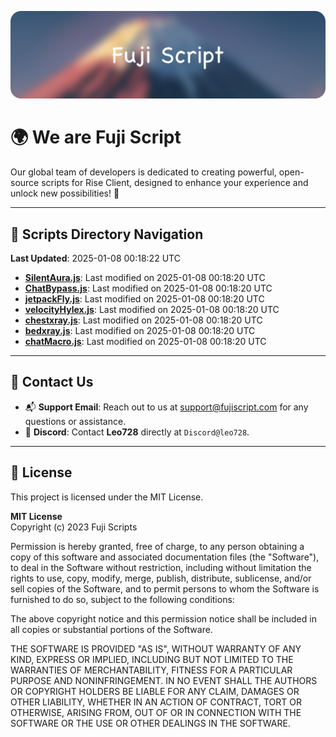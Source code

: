 ![Banner](.github/b.webp)

# 🌍 **We are Fuji Script**

Our global team of developers is dedicated to creating powerful, open-source scripts for Rise Client, designed to enhance your experience and unlock new possibilities! 🌟

---
<!-- SCRIPTS_NAVIGATION_START -->
## 📂 **Scripts Directory Navigation**

**Last Updated**: 2025-01-08 00:18:22 UTC

- **[SilentAura.js](scripts/SilentAura.js)**: Last modified on 2025-01-08 00:18:20 UTC
- **[ChatBypass.js](scripts/ChatBypass.js)**: Last modified on 2025-01-08 00:18:20 UTC
- **[jetpackFly.js](scripts/jetpackFly.js)**: Last modified on 2025-01-08 00:18:20 UTC
- **[velocityHylex.js](scripts/velocityHylex.js)**: Last modified on 2025-01-08 00:18:20 UTC
- **[chestxray.js](scripts/chestxray.js)**: Last modified on 2025-01-08 00:18:20 UTC
- **[bedxray.js](scripts/bedxray.js)**: Last modified on 2025-01-08 00:18:20 UTC
- **[chatMacro.js](scripts/chatMacro.js)**: Last modified on 2025-01-08 00:18:20 UTC

<!-- SCRIPTS_NAVIGATION_END -->

---

## 💬 **Contact Us**  
- 📬 **Support Email**: Reach out to us at [support@fujiscript.com](mailto:support@fujiscript.com) for any questions or assistance.  
- 💬 **Discord**: Contact **Leo728** directly at `Discord@leo728`.

---

## 📜 **License**

This project is licensed under the MIT License.  

**MIT License**  
Copyright (c) 2023 Fuji Scripts  

Permission is hereby granted, free of charge, to any person obtaining a copy of this software and associated documentation files (the "Software"), to deal in the Software without restriction, including without limitation the rights to use, copy, modify, merge, publish, distribute, sublicense, and/or sell copies of the Software, and to permit persons to whom the Software is furnished to do so, subject to the following conditions:  

The above copyright notice and this permission notice shall be included in all copies or substantial portions of the Software.  

THE SOFTWARE IS PROVIDED "AS IS", WITHOUT WARRANTY OF ANY KIND, EXPRESS OR IMPLIED, INCLUDING BUT NOT LIMITED TO THE WARRANTIES OF MERCHANTABILITY, FITNESS FOR A PARTICULAR PURPOSE AND NONINFRINGEMENT. IN NO EVENT SHALL THE AUTHORS OR COPYRIGHT HOLDERS BE LIABLE FOR ANY CLAIM, DAMAGES OR OTHER LIABILITY, WHETHER IN AN ACTION OF CONTRACT, TORT OR OTHERWISE, ARISING FROM, OUT OF OR IN CONNECTION WITH THE SOFTWARE OR THE USE OR OTHER DEALINGS IN THE SOFTWARE.  
